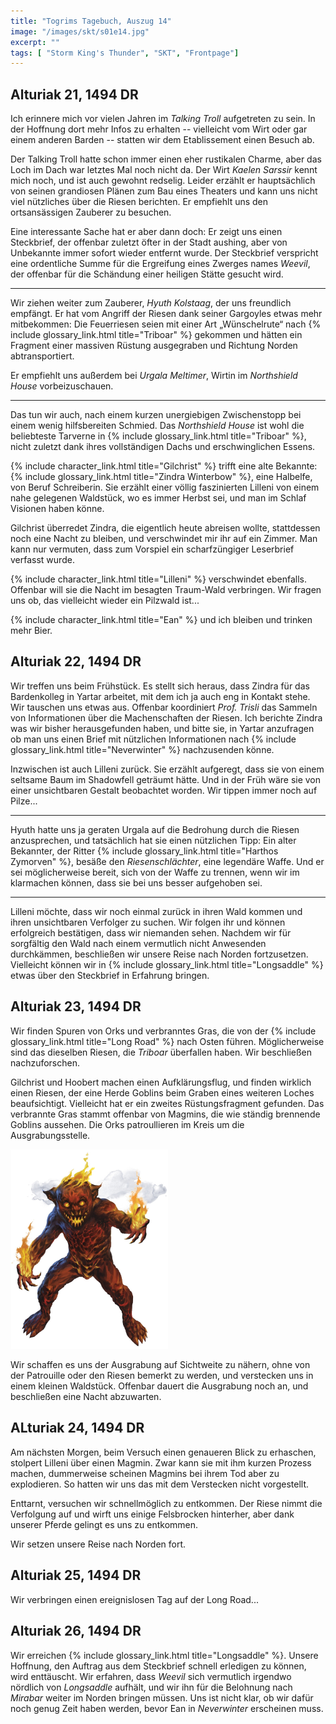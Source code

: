 ```yaml
---
title: "Togrims Tagebuch, Auszug 14"
image: "/images/skt/s01e14.jpg"
excerpt: ""
tags: [ "Storm King's Thunder", "SKT", "Frontpage"]
---
```


## Alturiak 21, 1494 DR

Ich erinnere mich vor vielen Jahren im *Talking Troll* aufgetreten zu sein. In der Hoffnung
dort mehr Infos zu erhalten -- vielleicht vom Wirt oder gar einem anderen Barden -- statten
wir dem Etablissement einen Besuch ab.

Der Talking Troll hatte schon immer einen eher rustikalen Charme, aber das Loch im Dach war
letztes Mal noch nicht da. Der Wirt *Kaelen Sarssir* kennt mich noch, und ist auch gewohnt
redselig. Leider erzählt er hauptsächlich von seinen grandiosen Plänen zum Bau eines Theaters
und kann uns nicht viel nützliches über die Riesen berichten. Er empfiehlt uns den
ortsansässigen Zauberer zu besuchen.

Eine interessante Sache hat er aber dann doch: Er zeigt uns einen Steckbrief, der offenbar
zuletzt öfter in der Stadt aushing, aber von Unbekannte immer sofort wieder entfernt wurde.
Der Steckbrief verspricht eine ordentliche Summe für die Ergreifung eines Zwerges names
*Weevil*, der offenbar für die Schändung einer heiligen Stätte gesucht wird.

---

Wir ziehen weiter zum Zauberer, *Hyuth Kolstaag*, der uns freundlich empfängt. Er hat vom Angriff
der Riesen dank seiner Gargoyles etwas mehr mitbekommen: Die Feuerriesen seien mit einer Art
„Wünschelrute“ nach {% include glossary_link.html title="Triboar" %} gekommen und hätten ein
Fragment einer massiven Rüstung ausgegraben und Richtung Norden abtransportiert.

Er empfiehlt uns außerdem bei *Urgala Meltimer*, Wirtin im *Northshield House* vorbeizuschauen.

---

Das tun wir auch, nach einem kurzen unergiebigen Zwischenstopp bei einem wenig hilfsbereiten
Schmied. Das *Northshield House* ist wohl die beliebteste Tarverne in {% include glossary_link.html
title="Triboar" %}, nicht zuletzt dank ihres vollständigen Dachs und erschwinglichen Essens.

{% include character_link.html title="Gilchrist" %} trifft eine alte Bekannte: {% include
glossary_link.html title="Zindra Winterbow" %}, eine Halbelfe, von Beruf Schreiberin. Sie erzählt
einer völlig faszinierten Lilleni von einem nahe gelegenen Waldstück, wo es immer Herbst sei, und
man im Schlaf Visionen haben könne.

Gilchrist überredet Zindra, die eigentlich heute abreisen wollte, stattdessen noch eine Nacht
zu bleiben, und verschwindet mir ihr auf ein Zimmer. Man kann nur vermuten, dass zum Vorspiel
ein scharfzüngiger Leserbrief verfasst wurde.

{% include character_link.html title="Lilleni" %} verschwindet ebenfalls. Offenbar will sie die
Nacht im besagten Traum-Wald verbringen. Wir fragen uns ob, das vielleicht wieder ein Pilzwald
ist...

{% include character_link.html title="Ean" %} und ich bleiben und trinken mehr Bier.


## Alturiak 22, 1494 DR

Wir treffen uns beim Frühstück. Es stellt sich heraus, dass Zindra für das Bardenkolleg
in Yartar arbeitet, mit dem ich ja auch eng in Kontakt stehe. Wir tauschen uns etwas aus.
Offenbar koordiniert *Prof. Trisli* das Sammeln von Informationen über die Machenschaften der
Riesen.  Ich berichte Zindra was wir bisher herausgefunden haben, und bitte sie, in Yartar
anzufragen ob man uns einen Brief mit nützlichen Informationen nach {% include glossary_link.html
title="Neverwinter" %} nachzusenden könne.

Inzwischen ist auch Lilleni zurück. Sie erzählt aufgeregt, dass sie von einem seltsame Baum
im Shadowfell geträumt hätte. Und in der Früh wäre sie von einer unsichtbaren Gestalt beobachtet
worden. Wir tippen immer noch auf Pilze...

---

Hyuth hatte uns ja geraten Urgala auf die Bedrohung durch die Riesen anzusprechen, und tatsächlich
hat sie einen nützlichen Tipp: Ein alter Bekannter, der Ritter {% include glossary_link.html
title="Harthos Zymorven" %}, besäße den *Riesenschlächter*, eine legendäre Waffe. Und er sei
möglicherweise bereit, sich von der Waffe zu trennen, wenn wir im klarmachen können, dass sie
bei uns besser aufgehoben sei.

---

Lilleni möchte, dass wir noch einmal zurück in ihren Wald kommen und ihren unsichtbaren
Verfolger zu suchen. Wir folgen ihr und können erfolgreich bestätigen, dass wir niemanden
sehen. Nachdem wir für sorgfältig den Wald nach einem vermutlich nicht Anwesenden
durchkämmen, beschließen wir unsere Reise nach Norden fortzusetzen. Vielleicht können wir
in {% include glossary_link.html title="Longsaddle" %} etwas über den Steckbrief in Erfahrung
bringen.


## Alturiak 23, 1494 DR

Wir finden Spuren von Orks und verbranntes Gras, die von der {% include glossary_link.html
title="Long Road" %} nach Osten führen. Möglicherweise sind das dieselben Riesen, die *Triboar*
überfallen haben. Wir beschließen nachzuforschen.

Gilchrist und Hoobert machen einen Aufklärungsflug, und finden wirklich einen Riesen, der eine
Herde Goblins beim Graben eines weiteren Loches beaufsichtigt. Vielleicht hat er ein zweites
Rüstungsfragment gefunden. Das verbrannte Gras stammt offenbar von Magmins, die wie ständig
brennende Goblins aussehen. Die Orks patroullieren im Kreis um die Ausgrabungsstelle.

<img src='/images/skt/magmin.jpg' style="max-width: 50%"/>

Wir schaffen es uns der Ausgrabung auf Sichtweite zu nähern, ohne von der Patrouille oder
den Riesen bemerkt zu werden, und verstecken uns in einem kleinen Waldstück. Offenbar dauert
die Ausgrabung noch an, und beschließen eine Nacht abzuwarten.


## ALturiak 24, 1494 DR

Am nächsten Morgen, beim Versuch einen genaueren Blick zu erhaschen, stolpert Lilleni
über einen Magmin. Zwar kann sie mit ihm kurzen Prozess machen, dummerweise scheinen Magmins
bei ihrem Tod aber zu explodieren. So hatten wir uns das mit dem Verstecken nicht vorgestellt.

Enttarnt, versuchen wir schnellmöglich zu entkommen. Der Riese nimmt die Verfolgung auf und wirft
uns einige Felsbrocken hinterher, aber dank unserer Pferde gelingt es uns zu entkommen.

Wir setzen unsere Reise nach Norden fort.


## Alturiak 25, 1494 DR

Wir verbringen einen ereignislosen Tag auf der Long Road...


## Alturiak 26, 1494 DR

Wir erreichen {% include glossary_link.html title="Longsaddle" %}. Unsere Hoffnung, den
Auftrag aus dem Steckbrief schnell erledigen zu können, wird enttäuscht. Wir erfahren, dass
*Weevil* sich vermutlich irgendwo nördlich von *Longsaddle* aufhält, und wir ihn für die
Belohnung nach *Mirabar* weiter im Norden bringen müssen. Uns ist nicht klar, ob wir dafür
noch genug Zeit haben werden, bevor Ean in *Neverwinter* erscheinen muss.
